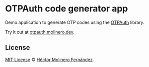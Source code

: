 # OTPAuth code generator app

Demo application to generate OTP codes using the [OTPAuth](https://github.com/hectorm/otpauth) library.

Try it out at [otpauth.molinero.dev](https://otpauth.molinero.dev).

## License

[MIT License](https://github.com/hectorm/otpauth-app/blob/master/LICENSE.md)
© [Héctor Molinero Fernández](https://hector.molinero.dev/).
